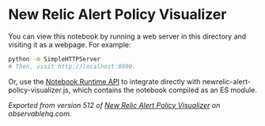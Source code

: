 # New Relic Alert Policy Visualizer

You can view this notebook by running a web server in this directory and
visiting it as a webpage. For example:

```sh
python -m SimpleHTTPServer
# Then, visit http://localhost:8000.
```

Or, use the [Notebook Runtime API](https://github.com/observablehq/notebook-runtime) to
integrate directly with newrelic-alert-policy-visualizer.js, which contains the notebook compiled as an
ES module.

*Exported from version 512 of [New Relic Alert Policy Visualizer](https://observablehq.com/@tanben/newrelic-alert-policy-visualizer) on observablehq.com.*